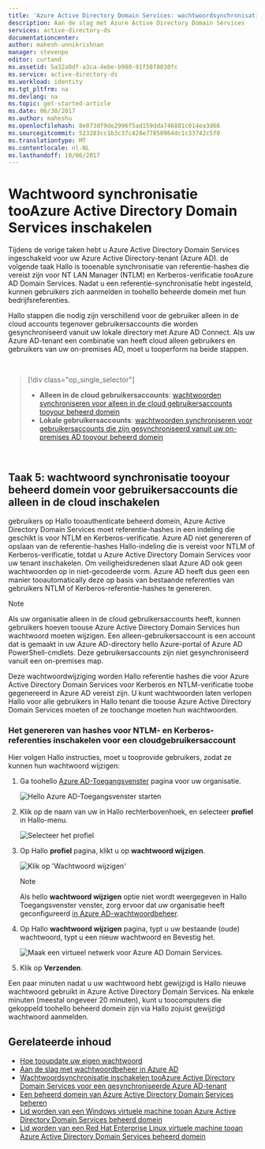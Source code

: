 ```yaml
---
title: 'Azure Active Directory Domain Services: wachtwoordsynchronisatie inschakelen | Microsoft Docs'
description: Aan de slag met Azure Active Directory Domain Services
services: active-directory-ds
documentationcenter: 
author: mahesh-unnikrishnan
manager: stevenpo
editor: curtand
ms.assetid: 5a32a0df-a3ca-4ebe-b980-91f58f8030fc
ms.service: active-directory-ds
ms.workload: identity
ms.tgt_pltfrm: na
ms.devlang: na
ms.topic: get-started-article
ms.date: 06/30/2017
ms.author: maheshu
ms.openlocfilehash: 8e073df9de2996f5ad159dda746881c014ea3d66
ms.sourcegitcommit: 523283cc1b3c37c428e77850964dc1c33742c5f0
ms.translationtype: MT
ms.contentlocale: nl-NL
ms.lasthandoff: 10/06/2017
---
```

# <a name="enable-password-synchronization-tooazure-active-directory-domain-services"></a>Wachtwoord synchronisatie tooAzure Active Directory Domain Services inschakelen
Tijdens de vorige taken hebt u Azure Active Directory Domain Services ingeschakeld voor uw Azure Active Directory-tenant (Azure AD). de volgende taak Hallo is tooenable synchronisatie van referentie-hashes die vereist zijn voor NT LAN Manager (NTLM) en Kerberos-verificatie tooAzure AD Domain Services. Nadat u een referentie-synchronisatie hebt ingesteld, kunnen gebruikers zich aanmelden in toohello beheerde domein met hun bedrijfsreferenties.

Hallo stappen die nodig zijn verschillend voor de gebruiker alleen in de cloud accounts tegenover gebruikersaccounts die worden gesynchroniseerd vanuit uw lokale directory met Azure AD Connect.  Als uw Azure AD-tenant een combinatie van heeft cloud alleen gebruikers en gebruikers van uw on-premises AD, moet u tooperform na beide stappen.

<br>

> [!div class="op_single_selector"]
> * **Alleen in de cloud gebruikersaccounts**: [wachtwoorden synchroniseren voor alleen in de cloud gebruikersaccounts tooyour beheerd domein](active-directory-ds-getting-started-password-sync.md)
> * **Lokale gebruikersaccounts**: [wachtwoorden synchroniseren voor gebruikersaccounts die zijn gesynchroniseerd vanuit uw on-premises AD tooyour beheerd domein](active-directory-ds-getting-started-password-sync-synced-tenant.md)
>
>

<br>

## <a name="task-5-enable-password-synchronization-tooyour-managed-domain-for-cloud-only-user-accounts"></a>Taak 5: wachtwoord synchronisatie tooyour beheerd domein voor gebruikersaccounts die alleen in de cloud inschakelen
gebruikers op Hallo tooauthenticate beheerd domein, Azure Active Directory Domain Services moet referentie-hashes in een indeling die geschikt is voor NTLM en Kerberos-verificatie. Azure AD niet genereren of opslaan van de referentie-hashes Hallo-indeling die is vereist voor NTLM of Kerberos-verificatie, totdat u Azure Active Directory Domain Services voor uw tenant inschakelen. Om veiligheidsredenen slaat Azure AD ook geen wachtwoorden op in niet-gecodeerde vorm. Azure AD heeft dus geen een manier tooautomatically deze op basis van bestaande referenties van gebruikers NTLM of Kerberos-referentie-hashes te genereren.

> [!NOTE]
> Als uw organisatie alleen in de cloud gebruikersaccounts heeft, kunnen gebruikers hoeven toouse Azure Active Directory Domain Services hun wachtwoord moeten wijzigen. Een alleen-gebruikersaccount is een account dat is gemaakt in uw Azure AD-directory hello Azure-portal of Azure AD PowerShell-cmdlets. Deze gebruikersaccounts zijn niet gesynchroniseerd vanuit een on-premises map.
>
>

Deze wachtwoordwijziging worden Hallo referentie hashes die voor Azure Active Directory Domain Services voor Kerberos en NTLM-verificatie toobe gegenereerd in Azure AD vereist zijn. U kunt wachtwoorden laten verlopen Hallo voor alle gebruikers in Hallo tenant die toouse Azure Active Directory Domain Services moeten of ze toochange moeten hun wachtwoorden.

### <a name="enable-ntlm-and-kerberos-credential-hash-generation-for-a-cloud-only-user-account"></a>Het genereren van hashes voor NTLM- en Kerberos-referenties inschakelen voor een cloudgebruikersaccount
Hier volgen Hallo instructies, moet u tooprovide gebruikers, zodat ze kunnen hun wachtwoord wijzigen:

1. Ga toohello [Azure AD-Toegangsvenster](http://myapps.microsoft.com) pagina voor uw organisatie.

    ![Hello Azure AD-Toegangsvenster starten](./media/active-directory-domain-services-getting-started/access-panel.png)

2. Klik op de naam van uw in Hallo rechterbovenhoek, en selecteer **profiel** in Hallo-menu.

    ![Selecteer het profiel](./media/active-directory-domain-services-getting-started/select-profile.png)

3. Op Hallo **profiel** pagina, klikt u op **wachtwoord wijzigen**.

    ![Klik op 'Wachtwoord wijzigen'](./media/active-directory-domain-services-getting-started/user-change-password.png)

   > [!NOTE]
   > Als hello **wachtwoord wijzigen** optie niet wordt weergegeven in Hallo Toegangsvenster venster, zorg ervoor dat uw organisatie heeft geconfigureerd [in Azure AD-wachtwoordbeheer](../active-directory/active-directory-passwords-getting-started.md).
   >
   >
4. Op Hallo **wachtwoord wijzigen** pagina, typt u uw bestaande (oude) wachtwoord, typt u een nieuw wachtwoord en Bevestig het.

    ![Maak een virtueel netwerk voor Azure AD Domain Services.](./media/active-directory-domain-services-getting-started/user-change-password2.png)

5. Klik op **Verzenden**.

Een paar minuten nadat u uw wachtwoord hebt gewijzigd is Hallo nieuwe wachtwoord gebruikt in Azure Active Directory Domain Services. Na enkele minuten (meestal ongeveer 20 minuten), kunt u toocomputers die gekoppeld toohello beheerd domein zijn via Hallo zojuist gewijzigd wachtwoord aanmelden.

## <a name="related-content"></a>Gerelateerde inhoud
* [Hoe tooupdate uw eigen wachtwoord](../active-directory/active-directory-passwords-update-your-own-password.md)
* [Aan de slag met wachtwoordbeheer in Azure AD](../active-directory/active-directory-passwords-getting-started.md)
* [Wachtwoordsynchronisatie inschakelen tooAzure Active Directory Domain Services voor een gesynchroniseerde Azure AD-tenant](active-directory-ds-getting-started-password-sync-synced-tenant.md)
* [Een beheerd domein van Azure Active Directory Domain Services beheren](active-directory-ds-admin-guide-administer-domain.md)
* [Lid worden van een Windows virtuele machine tooan Azure Active Directory Domain Services beheerd domein](active-directory-ds-admin-guide-join-windows-vm.md)
* [Lid worden van een Red Hat Enterprise Linux virtuele machine tooan Azure Active Directory Domain Services beheerd domein](active-directory-ds-admin-guide-join-rhel-linux-vm.md)

